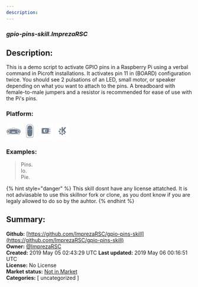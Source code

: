```yaml
---
description: 
---
```


### _gpio-pins-skill.ImprezaRSC_  
## Description:  
This is a demo script to activate GPIO pins in a Raspberry Pi using a verbal command in Picroft installations. It activates pin 11 in (BOARD) configuration twice. You should see 2 pulsations of an LED, small motor, or speaker depending on what you want to attach to the pins. A breadboard with female-to-male jumpers and a resistor is recommended for ease of use with the Pi's pins.  
  
### Platform:  
 ![Mark I](../.gitbook/assets/mark-1-icon.png)  ![Mark II](../.gitbook/assets/mark-2-icon.png)  ![Picroft](../.gitbook/assets/picroft-icon.png)  ![plasmoid](../.gitbook/assets/kde.png)   
### Examples:  
> Pins.  
> Io.  
> Pie.  
  
{% hint style="danger" %}
This skill dosnt have any license attatched. It is not adviasable to use this skillnor fork or clone, as you dont know if you are legaly allowed to do so by the auhtor.
{% endhint %}
  
## Summary:  
**Github:** [https://github.com/ImprezaRSC/gpio-pins-skill](https://github.com/ImprezaRSC/gpio-pins-skill)  
**Owner:** [@ImprezaRSC](https://github.com/ImprezaRSC)  
**Created:** 2019 May 05 02:43:29 UTC  **Last updated:** 2019 May 06 00:16:51 UTC  
**License:** No License  
**Market status:** [Not in Market](https://market.mycroft.ai/skill/)  
**Categories:** [ uncategorized ]   
